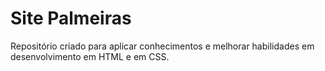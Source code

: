 # Site Palmeiras

Repositório criado para aplicar conhecimentos e melhorar habilidades em desenvolvimento em HTML e em CSS.


